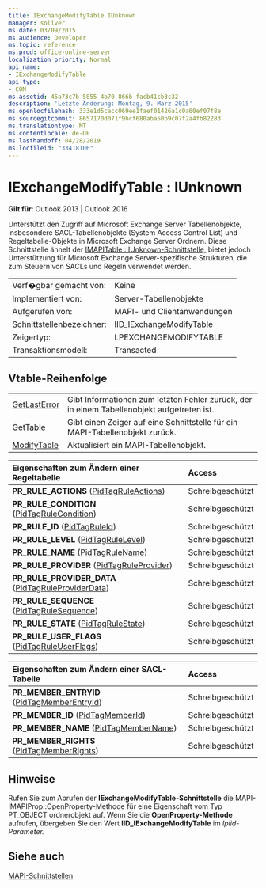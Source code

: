 ```yaml
---
title: IExchangeModifyTable IUnknown
manager: soliver
ms.date: 03/09/2015
ms.audience: Developer
ms.topic: reference
ms.prod: office-online-server
localization_priority: Normal
api_name:
- IExchangeModifyTable
api_type:
- COM
ms.assetid: 45a73c7b-5855-4b70-866b-facb41cb3c32
description: 'Letzte Änderung: Montag, 9. März 2015'
ms.openlocfilehash: 333e1d5cacc069ee1faef01426a1c0a60ef07f8e
ms.sourcegitcommit: 8657170d071f9bcf680aba50b9c07f2a4fb82283
ms.translationtype: MT
ms.contentlocale: de-DE
ms.lasthandoff: 04/28/2019
ms.locfileid: "33418106"
---
```

# <a name="iexchangemodifytable--iunknown"></a>IExchangeModifyTable : IUnknown

  
  
**Gilt für**: Outlook 2013 | Outlook 2016 
  
Unterstützt den Zugriff auf Microsoft Exchange Server Tabellenobjekte, insbesondere SACL-Tabellenobjekte (System Access Control List) und Regeltabelle-Objekte in Microsoft Exchange Server Ordnern. Diese Schnittstelle ähnelt der [IMAPITable : IUnknown-Schnittstelle,](imapitableiunknown.md) bietet jedoch Unterstützung für Microsoft Exchange Server-spezifische Strukturen, die zum Steuern von SACLs und Regeln verwendet werden. 
  
|||
|:-----|:-----|
|Verf�gbar gemacht von:  <br/> |Keine  <br/> |
|Implementiert von:  <br/> |Server-Tabellenobjekte  <br/> |
|Aufgerufen von:  <br/> |MAPI- und Clientanwendungen  <br/> |
|Schnittstellenbezeichner:  <br/> |IID_IExchangeModifyTable  <br/> |
|Zeigertyp:  <br/> |LPEXCHANGEMODIFYTABLE  <br/> |
|Transaktionsmodell:  <br/> |Transacted  <br/> |
   
## <a name="vtable-order"></a>Vtable-Reihenfolge

|||
|:-----|:-----|
|[GetLastError](iexchangemodifytable-getlasterror.md) <br/> |Gibt Informationen zum letzten Fehler zurück, der in einem Tabellenobjekt aufgetreten ist.  <br/> |
|[GetTable](iexchangemodifytable-gettable.md) <br/> |Gibt einen Zeiger auf eine Schnittstelle für ein MAPI-Tabellenobjekt zurück.  <br/> |
|[ModifyTable](iexchangemodifytable-modifytable.md) <br/> |Aktualisiert ein MAPI-Tabellenobjekt.  <br/> |
   
|**Eigenschaften zum Ändern einer Regeltabelle**|**Access**|
|:-----|:-----|
|**PR_RULE_ACTIONS** ([PidTagRuleActions](pidtagruleactions-canonical-property.md))  <br/> |Schreibgeschützt  <br/> |
|**PR_RULE_CONDITION** ([PidTagRuleCondition](pidtagrulecondition-canonical-property.md))  <br/> |Schreibgeschützt  <br/> |
|**PR_RULE_ID** ([PidTagRuleId](pidtagruleid-canonical-property.md))  <br/> |Schreibgeschützt  <br/> |
|**PR_RULE_LEVEL** ([PidTagRuleLevel](pidtagrulelevel-canonical-property.md))  <br/> |Schreibgeschützt  <br/> |
|**PR_RULE_NAME** ([PidTagRuleName](pidtagrulename-canonical-property.md))  <br/> |Schreibgeschützt  <br/> |
|**PR_RULE_PROVIDER** ([PidTagRuleProvider](pidtagruleprovider-canonical-property.md))  <br/> |Schreibgeschützt  <br/> |
|**PR_RULE_PROVIDER_DATA** ([PidTagRuleProviderData](pidtagruleproviderdata-canonical-property.md))  <br/> |Schreibgeschützt  <br/> |
|**PR_RULE_SEQUENCE** ([PidTagRuleSequence](pidtagrulesequence-canonical-property.md))  <br/> |Schreibgeschützt  <br/> |
|**PR_RULE_STATE** ([PidTagRuleState](pidtagrulestate-canonical-property.md))  <br/> |Schreibgeschützt  <br/> |
|**PR_RULE_USER_FLAGS** ([PidTagRuleUserFlags](pidtagruleuserflags-canonical-property.md))  <br/> |Schreibgeschützt  <br/> |
   
|**Eigenschaften zum Ändern einer SACL-Tabelle**|**Access**|
|:-----|:-----|
|**PR_MEMBER_ENTRYID** ([PidTagMemberEntryId](pidtagmemberentryid-canonical-property.md))  <br/> |Schreibgeschützt  <br/> |
|**PR_MEMBER_ID** ([PidTagMemberId](pidtagmemberid-canonical-property.md))  <br/> |Schreibgeschützt  <br/> |
|**PR_MEMBER_NAME** ([PidTagMemberName](pidtagmembername-canonical-property.md))  <br/> |Schreibgeschützt  <br/> |
|**PR_MEMBER_RIGHTS** ([PidTagMemberRights](pidtagmemberrights-canonical-property.md))  <br/> |Schreibgeschützt  <br/> |
   
## <a name="remarks"></a>Hinweise

Rufen Sie zum Abrufen der **IExchangeModifyTable-Schnittstelle** die MAPI-IMAPIProp::OpenProperty-Methode für eine Eigenschaft vom Typ PT_OBJECT ordnerobjekt auf. [](imapiprop-openproperty.md) Wenn Sie die **OpenProperty-Methode** aufrufen, übergeben Sie den Wert **IID_IExchangeModifyTable** im _lpiid-Parameter._ 
  
## <a name="see-also"></a>Siehe auch



[MAPI-Schnittstellen](mapi-interfaces.md)


